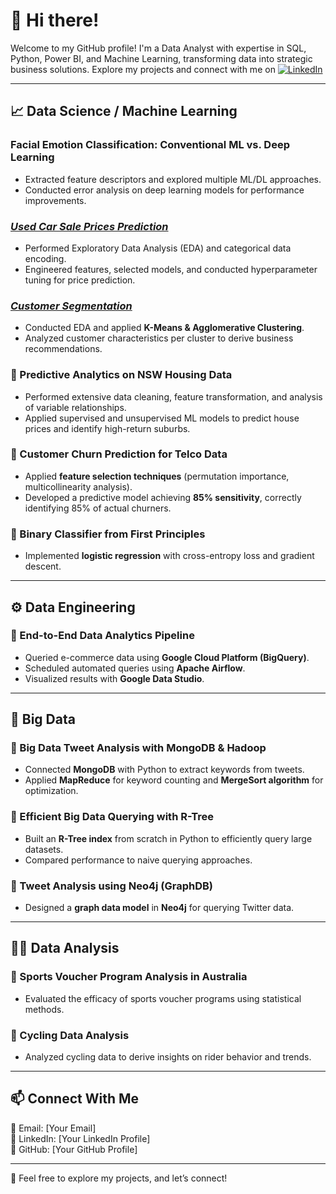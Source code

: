 # 👋 Hi there!  
Welcome to my GitHub profile! I'm a Data Analyst with expertise in SQL, Python, Power BI, and Machine Learning, transforming data into strategic business solutions. Explore my projects and connect with me on [![LinkedIn](https://img.shields.io/badge/LinkedIn-Profile-blue)](https://www.linkedin.com/in/junaidurrehman10/)


---

## 📈 Data Science / Machine Learning  

### Facial Emotion Classification: Conventional ML vs. Deep Learning  
- Extracted feature descriptors and explored multiple ML/DL approaches.  
- Conducted error analysis on deep learning models for performance improvements.  

### *[Used Car Sale Prices Prediction](https://github.com/junaid00737/used-car-sales-price)*
- Performed Exploratory Data Analysis (EDA) and categorical data encoding.  
- Engineered features, selected models, and conducted hyperparameter tuning for price prediction.  

### *[Customer Segmentation](https://github.com/junaid00737/customer-segmentation)* 
- Conducted EDA and applied **K-Means & Agglomerative Clustering**.  
- Analyzed customer characteristics per cluster to derive business recommendations.  

### 🔹 Predictive Analytics on NSW Housing Data  
- Performed extensive data cleaning, feature transformation, and analysis of variable relationships.  
- Applied supervised and unsupervised ML models to predict house prices and identify high-return suburbs.  

### 🔹 Customer Churn Prediction for Telco Data  
- Applied **feature selection techniques** (permutation importance, multicollinearity analysis).  
- Developed a predictive model achieving **85% sensitivity**, correctly identifying 85% of actual churners.  

### 🔹 Binary Classifier from First Principles  
- Implemented **logistic regression** with cross-entropy loss and gradient descent.  

---

## ⚙️ Data Engineering  

### 🔹 End-to-End Data Analytics Pipeline  
- Queried e-commerce data using **Google Cloud Platform (BigQuery)**.  
- Scheduled automated queries using **Apache Airflow**.  
- Visualized results with **Google Data Studio**.  

---

## 💾 Big Data  

### 🔹 Big Data Tweet Analysis with MongoDB & Hadoop  
- Connected **MongoDB** with Python to extract keywords from tweets.  
- Applied **MapReduce** for keyword counting and **MergeSort algorithm** for optimization.  

### 🔹 Efficient Big Data Querying with R-Tree  
- Built an **R-Tree index** from scratch in Python to efficiently query large datasets.  
- Compared performance to naive querying approaches.  

### 🔹 Tweet Analysis using Neo4j (GraphDB)  
- Designed a **graph data model** in **Neo4j** for querying Twitter data.  

---

## 👨‍💻 Data Analysis  

### 🔹 Sports Voucher Program Analysis in Australia  
- Evaluated the efficacy of sports voucher programs using statistical methods.  

### 🔹 Cycling Data Analysis  
- Analyzed cycling data to derive insights on rider behavior and trends.  

---

## 📫 Connect With Me  
📧 Email: [Your Email]  
🔗 LinkedIn: [Your LinkedIn Profile]  
📂 GitHub: [Your GitHub Profile]  

---

🚀 Feel free to explore my projects, and let’s connect!
